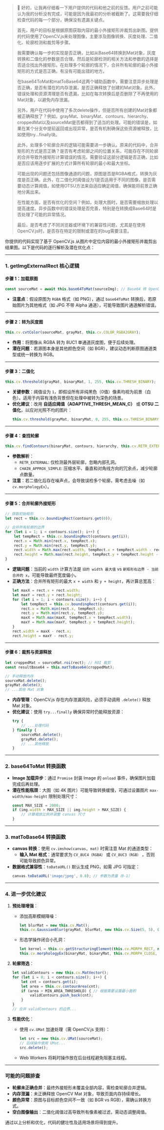 > 💭 好的，让我再仔细看一下用户提供的代码和他之前的反馈。用户之前可能认为我的分析没有完成，可能是因为我最初的分析被截断了。这需要我仔细检查代码的每一个部分，确保没有遗漏关键点。
>
> 首先，用户的目标是根据原图获取内容的最小外接矩形并裁剪出新图。提供的代码使用了OpenCV.js来处理图像，主要涉及图像转换、灰度处理、二值化、轮廓检测和裁剪等步骤。
>
> 我需要确认每一步的实现是否正确，比如从Base64转换到Mat对象，灰度转换和二值化的参数是否合理。然后是轮廓检测的相关方法和参数的选择是否适合找出外接矩形。在处理多个轮廓的情况下，合并所有轮廓的最小外接矩形的方式是否正确，有没有可能出错的地方。
>
> 在base64ToMat和matToBase64这两个辅助函数中，需要注意异步处理是否正确，是否有潜在的内存泄漏，是否正确释放了创建的Mat对象。此外，错误处理和资源清理是否有遗漏，比如在每次转换后是否删除了不再使用的Mat对象，以避免内存泄漏。
>
> 另外，用户在代码中使用了多次delete操作，但是否所有创建的Mat对象都被正确释放了？例如，grayMat、binaryMat、contours、hierarchy、croppedMat以及sourceMat是否都得到了适当的处理。可能的错误是，如果在某个分支中提前返回或出现异常，是否有机制确保这些资源被释放，比如使用try...finally块。
>
> 此外，处理多个轮廓合并的逻辑可能需要进一步确认。原来的代码中，合并矩形的方式是否正确？是否有考虑轮廓之间的位置关系，可能存在不同轮廓的合并导致外接矩形计算错误的情况。需要验证这部分逻辑是否正确，比如是否应该用逐步扩展的方式计算所有轮廓的最小和最大坐标。
>
> 可能出现的问题还包括图像通道的问题，原图是否是RGBA格式，转换为灰度是否正确。此外，在二值化时阈值设为1是否适用于不同的图像，是否需要动态计算阈值，如使用OTSU方法来自适应确定阈值，确保能将前景正确地分离出来。
>
> 在性能方面，是否有优化的空间？例如，处理大图时，是否需要缩放处理以提高速度。异步函数中的错误处理是否完善，特别是在转换成Base64时是否处理了可能的异常情况。
>
> 最后，是否考虑了不同浏览器或环境下的兼容性问题，尤其是在使用OpenCV.js时，是否存在特定的限制或潜在的bug需要注意。
>
> 



你提供的代码实现了基于 OpenCV.js 从图片中定位内容的最小外接矩形并裁剪出结果图。以下是代码的逐行解析及潜在优化点：

---

### **1. getImgExternalRect 核心逻辑**
#### **步骤 1：加载原图**
```typescript
const sourceMat = await this.base64ToMat(sourceImg); // Base64 转 OpenCV Mat
```
- **注意点**：假设原图为 `RGBA` 格式（如 PNG），通过 `base64ToMat` 转换后，若原始图片为其他格式（如 JPG 不带 Alpha 通道），可能导致图片通道解析错误。

---

#### **步骤 2：转为灰度图**
```typescript
this.cv.cvtColor(sourceMat, grayMat, this.cv.COLOR_RGBA2GRAY);
```
- **作用**：将图像从 RGBA 转为 8UC1 单通道灰度图，便于后续处理。
- **潜在问题**：若源图本身是其他颜色空间（如 BGR），建议动态判断原图通道类型或统一转换为 RGB。

---

#### **步骤 3：二值化**
```typescript
this.cv.threshold(grayMat, binaryMat, 1, 255, this.cv.THRESH_BINARY);
```
- **关键参数**：阈值设为 `1`，即假设所有非纯黑色（0值）像素均视为前景（白色）。适用于内容有浅色背景但在处理中被转为深色的场景。
- **优化建议**：改用 **自适应阈值（ADAPTIVE_THRESH_MEAN_C）** 或 **OTSU 二值化**，以应对光照不均的图片：
  ```typescript
  this.cv.threshold(grayMat, binaryMat, 0, 255, this.cv.THRESH_BINARY | this.cv.THRESH_OTSU);
  ```

---

#### **步骤 4：查找轮廓**
```typescript
this.cv.findContours(binaryMat, contours, hierarchy, this.cv.RETR_EXTERNAL, this.cv.CHAIN_APPROX_SIMPLE);
```
- **参数解析**：
  - `RETR_EXTERNAL`: 仅检测最外层轮廓，忽略内部孔洞。
  - `CHAIN_APPROX_SIMPLE`: 压缩水平、垂直和对角线方向的冗余点，减少轮廓点数量。
- **注意**：若二值化后存在噪声点，会导致误检多个轮廓，需考虑去噪（如 `cv.morphologyEx`）。

---

#### **步骤 5：合并轮廓外接矩形**
```typescript
// 获取初始矩形
let rect = this.cv.boundingRect(contours.get(0)); 

// 合并所有轮廓的边界
for (let i = 1; i < contours.size(); i++) {
    let tempRect = this.cv.boundingRect(contours.get(i));
    rect.x = Math.min(rect.x, tempRect.x);
    rect.y = Math.min(rect.y, tempRect.y);
    rect.width = Math.max(rect.width, tempRect.x + tempRect.width - rect.x);
    rect.height = Math.max(rect.height, tempRect.y + tempRect.height - rect.y);
}
```
- **逻辑问题**：当前的 `width` 计算方法是 `旧的 width 最大值` vs `新矩形右边界 - 当前合并的 x`，可能导致最终宽度偏小。
- **正确方法**：合并所有矩形的最大 `x + width` 和 `y + height`，再计算总宽高：
  ```typescript
  let maxX = rect.x + rect.width;
  let maxY = rect.y + rect.height;
  for (let i = 1; i < contours.size(); i++) {
      let tempRect = this.cv.boundingRect(contours.get(i));
      rect.x = Math.min(rect.x, tempRect.x);
      rect.y = Math.min(rect.y, tempRect.y);
      maxX = Math.max(maxX, tempRect.x + tempRect.width);
      maxY = Math.max(maxY, tempRect.y + tempRect.height);
  }
  rect.width = maxX - rect.x;
  rect.height = maxY - rect.y;
  ```

---

#### **步骤 6：裁剪与资源释放**
```typescript
let croppedMat = sourceMat.roi(rect); // ROI 裁剪
const resultBase64 = this.matToBase64(croppedMat); 

// 手动释放内存
sourceMat.delete();
grayMat.delete();
// ...其他 Mat 对象
```
- **内存管理**：OpenCV.js 存在内存泄漏风险，必须手动调用 `.delete()` 释放 Mat 对象。
- **优化建议**：使用 `try...finally` 确保异常时仍能释放资源：
  ```typescript
  try {
      // ...处理代码
  } finally {
      sourceMat.delete();
      grayMat.delete();
      // ...其他释放
  }
  ```

---

### **2. base64ToMat 转换函数**
- **Image 加载异步**：通过 `Promise` 封装 Image 的 `onload` 事件，确保图片加载完成后再处理。
- **潜在性能瓶颈**：大图（如 4K 图片）可能导致转换缓慢，可通过设置图片 `max-width/max-height` 限制处理尺寸：
  ```typescript
  const MAX_SIZE = 2000;
  if (img.width > MAX_SIZE || img.height > MAX_SIZE) {
      // 计算缩放比例并调整 canvas 尺寸
  }
  ```

---

### **3. matToBase64 转换函数**
- **canvas 转换**：使用 `cv.imshow(canvas, mat)` 时需注意 Mat 的通道类型：
  - **输入 Mat 格式**：通常要求为 `CV_8UC4（RGBA）` 或 `CV_8UC3（RGB）` ，否则可能导致颜色异常。
- **数据格式兼容性**：`toDataURL()` 默认生成 PNG，如需 JPG 可指定：
  ```typescript
  canvas.toDataURL('image/jpeg', 0.8); // 参数为质量（0-1）
  ```

---

### **4. 进一步优化建议**
1. **预处理增强**：
   - 添加高斯模糊降噪：
     ```typescript
     let blurMat = new this.cv.Mat();
     this.cv.GaussianBlur(grayMat, blurMat, new this.cv.Size(5, 5), 0);
     ```
   - 形态学操作闭合小孔洞：
     ```typescript
     let kernel = this.cv.getStructuringElement(this.cv.MORPH_RECT, new this.cv.Size(5,5));
     this.cv.morphologyEx(binaryMat, binaryMat, this.cv.MORPH_CLOSE, kernel);
     ```

2. **轮廓筛选**：
   ```typescript
   let validContours = new this.cv.MatVector();
   for (let i = 0; i < contours.size(); i++) {
       let cnt = contours.get(i);
       let area = this.cv.contourArea(cnt);
       if (area > MIN_AREA_THRESHOLD) { // 根据需要设置最小面积
           validContours.push_back(cnt);
       }
   }
   // 合并 validContours 的边界...
   ```

3. **性能优化**：
   - 使用 `cv.UMat` 加速处理（需 OpenCV.js 支持）：
     ```typescript
     let src = new this.cv.UMat(sourceMat);
     // 后续操作使用 UMat...
     src.delete();
     ```
   - Web Workers 将耗时操作放在后台线程避免阻塞主线程。

---

### **可能的问题排查**
- **轮廓未正确合并**：最终外接矩形未覆盖全部内容，需检查轮廓合并逻辑。
- **内存泄漏**：未正确释放 OpenCV Mat 对象，导致页面内存持续增长。
- **颜色异常**：原图与目标颜色空间不一致（如 BGR vs RGB），需确认转换方式。
- **空白图像输出**：二值化阈值过高导致所有像素被过滤，需动态调整阈值。

通过以上分析和优化，代码的健壮性及适用场景将得到提升。
